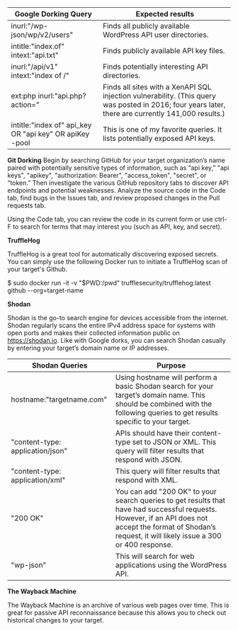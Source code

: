 
| **Google Dorking Query**                                | Expected results                                                                                                                                   |
| ------------------------------------------------------- | -------------------------------------------------------------------------------------------------------------------------------------------------- |
| inurl:"/wp-json/wp/v2/users"                            | Finds all publicly available WordPress API user directories.                                                                                       |
| intitle:"index.of" intext:"api.txt"                     | Finds publicly available API key files.                                                                                                            |
| inurl:"/api/v1" intext:"index of /"                     | Finds potentially interesting API directories.                                                                                                     |
| ext:php inurl:"api.php?action="                         | Finds all sites with a XenAPI SQL injection vulnerability. (This query was posted in 2016; four years later, there are currently 141,000 results.) |
| intitle:"index of" api_key OR "api key" OR apiKey -pool | This is one of my favorite queries. It lists potentially exposed API keys.                                                                         |

**Git Dorking**
Begin by searching GitHub for your target organization’s name paired with potentially sensitive types of information, such as “api key,” "api keys", "apikey", "authorization: Bearer", "access_token", "secret", or “token.” Then investigate the various GitHub repository tabs to discover API endpoints and potential weaknesses. Analyze the source code in the Code tab, find bugs in the Issues tab, and review proposed changes in the Pull requests tab.

Using the Code tab, you can review the code in its current form or use ctrl-F to search for terms that may interest you (such as API, key, and secret).

**TruffleHog**

TruffleHog is a great tool for automatically discovering exposed secrets. You can simply use the following Docker run to initiate a TruffleHog scan of your target's Github.

 $ sudo docker run -it -v "$PWD:/pwd" trufflesecurity/trufflehog:latest github --org=target-name

**Shodan**

Shodan is the go-to search engine for devices accessible from the internet. Shodan regularly scans the entire IPv4 address space for systems with open ports and makes their collected information public on https://shodan.io. Like with Google dorks, you can search Shodan casually by entering your target’s domain name or IP addresses.

| Shodan Queries                   | Purpose                                                                                                                                                                                                      |
| -------------------------------- | ------------------------------------------------------------------------------------------------------------------------------------------------------------------------------------------------------------ |
| hostname:"targetname.com"        | Using hostname will perform a basic Shodan search for your target’s domain name. This should be combined with the following queries to get results specific to your target.                                  |
| "content-type: application/json" | APIs should have their content-type set to JSON or XML. This query will filter results that respond with JSON.                                                                                               |
| "content-type: application/xml"  | This query will filter results that respond with XML.                                                                                                                                                        |
| "200 OK"                         | You can add "200 OK" to your search queries to get results that have had successful requests. However, if an API does not accept the format of Shodan’s request, it will likely issue a 300 or 400 response. |
| "wp-json"                        | This will search for web applications using the WordPress API.                                                                                                                                               |

**The Wayback Machine**

The Wayback Machine is an archive of various web pages over time. This is great for passive API reconnaissance because this allows you to check out historical changes to your target.



